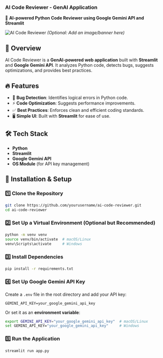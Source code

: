### **AI Code Reviewer - GenAI Application**  
🚀 **AI-powered Python Code Reviewer using Google Gemini API and Streamlit**  

![AI Code Reviewer](https://user-images.githubusercontent.com/yourimage.png) *(Optional: Add an image/banner here)*  

## 📌 **Overview**  
AI Code Reviewer is a **GenAI-powered web application** built with **Streamlit** and **Google Gemini API**. It analyzes Python code, detects bugs, suggests optimizations, and provides best practices.  

## 🔥 **Features**  
- 📌 **Bug Detection**: Identifies logical errors in Python code.  
- ⚡ **Code Optimization**: Suggests performance improvements.  
- ✅ **Best Practices**: Enforces clean and efficient coding standards.  
- 🖥 **Simple UI**: Built with **Streamlit** for ease of use.  

## 🛠 **Tech Stack**  
- **Python**  
- **Streamlit**  
- **Google Gemini API**  
- **OS Module** (for API key management)  

## 🚀 **Installation & Setup**  

### **1️⃣ Clone the Repository**  
```bash
git clone https://github.com/yourusername/ai-code-reviewer.git
cd ai-code-reviewer
```

### **2️⃣ Set Up a Virtual Environment (Optional but Recommended)**  
```bash
python -m venv venv
source venv/bin/activate  # macOS/Linux
venv\Scripts\activate     # Windows
```

### **3️⃣ Install Dependencies**  
```bash
pip install -r requirements.txt
```

### **4️⃣ Set Up Google Gemini API Key**  
Create a `.env` file in the root directory and add your API key:  
```
GEMINI_API_KEY=your_google_gemini_api_key
```
Or set it as an **environment variable**:  
```bash
export GEMINI_API_KEY="your_google_gemini_api_key"  # macOS/Linux
set GEMINI_API_KEY="your_google_gemini_api_key"     # Windows
```

### **5️⃣ Run the Application**  
```bash
streamlit run app.py
```

